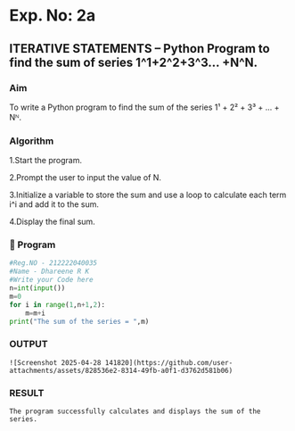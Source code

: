 # Exp. No: 2a  
## ITERATIVE STATEMENTS – Python Program to find the sum of series 1^1+2^2+3^3... +N^N.
###  Aim
To write a Python program to find the sum of the series 1¹ + 2² + 3³ + ... + Nᴺ.


###  Algorithm
1.Start the program.

2.Prompt the user to input the value of N.

3.Initialize a variable to store the sum and use a loop to calculate each term i^i and add it to the sum.

4.Display the final sum.


### 🧾 Program

```python
#Reg.NO - 212222040035
#Name - Dhareene R K
#Write your Code here
n=int(input())
m=0
for i in range(1,n+1,2):
    m=m+i
print("The sum of the series = ",m)


```
### OUTPUT
```
![Screenshot 2025-04-28 141820](https://github.com/user-attachments/assets/828536e2-8314-49fb-a0f1-d3762d581b06)

```
### RESULT
```
The program successfully calculates and displays the sum of the series.
```

